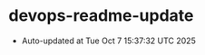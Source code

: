 # devops-readme-update
<!--START_SECTION:activity-->
- Auto-updated at Tue Oct  7 15:37:32 UTC 2025
<!--END_SECTION:activity-->
